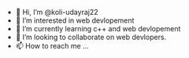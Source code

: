 - 👋 Hi, I’m @koli-udayraj22
- 👀 I’m interested in web devlopement
- 🌱 I’m currently learning c++ and web devlopement
- 💞️ I’m looking to collaborate on web devlopers.
- 📫 How to reach me ...

<!---
koli-udayraj22/koli-udayraj22 is a ✨ special ✨ repository because its `README.md` (this file) appears on your GitHub profile.
You can click the Preview link to take a look at your changes.
--->
